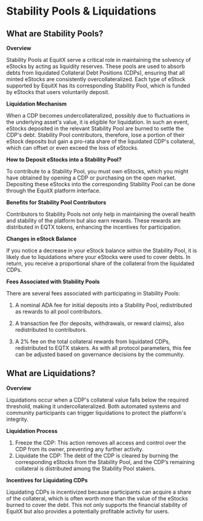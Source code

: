 # Stability Pools & Liquidations

## What are Stability Pools?

**Overview**

Stability Pools at EquitX serve a critical role in maintaining the solvency of eStocks by acting as liquidity reserves. These pools are used to absorb debts from liquidated Collateral Debt Positions (CDPs), ensuring that all minted eStocks are consistently overcollateralized. Each type of eStock supported by EquitX has its corresponding Stability Pool, which is funded by eStocks that users voluntarily deposit.

**Liquidation Mechanism**

When a CDP becomes undercollateralized, possibly due to fluctuations in the underlying asset's value, it is eligible for liquidation. In such an event, eStocks deposited in the relevant Stability Pool are burned to settle the CDP's debt. Stability Pool contributors, therefore, lose a portion of their eStock deposits but gain a pro-rata share of the liquidated CDP's collateral, which can offset or even exceed the loss of eStocks.

**How to Deposit eStocks into a Stability Pool?**

To contribute to a Stability Pool, you must own eStocks, which you might have obtained by opening a CDP or purchasing on the open market. Depositing these eStocks into the corresponding Stability Pool can be done through the EquitX platform interface.

**Benefits for Stability Pool Contributors**

Contributors to Stability Pools not only help in maintaining the overall health and stability of the platform but also earn rewards. These rewards are distributed in EQTX tokens, enhancing the incentives for participation.

**Changes in eStock Balance**

If you notice a decrease in your eStock balance within the Stability Pool, it is likely due to liquidations where your eStocks were used to cover debts. In return, you receive a proportional share of the collateral from the liquidated CDPs.

**Fees Associated with Stability Pools**

There are several fees associated with participating in Stability Pools:

1. A nominal ADA fee for initial deposits into a Stability Pool, redistributed as rewards to all pool contributors.

2. A transaction fee (for deposits, withdrawals, or reward claims), also redistributed to contributors.

3. A 2% fee on the total collateral rewards from liquidated CDPs, redistributed to EQTX stakers. As with all protocol parameters, this fee can be adjusted based on governance decisions by the community.


## What are Liquidations?

**Overview**

Liquidations occur when a CDP's collateral value falls below the required threshold, making it undercollateralized. Both automated systems and community participants can trigger liquidations to protect the platform's integrity.

**Liquidation Process**

1. Freeze the CDP: This action removes all access and control over the CDP from its owner, preventing any further activity.
2. Liquidate the CDP: The debt of the CDP is cleared by burning the corresponding eStocks from the Stability Pool, and the CDP’s remaining collateral is distributed among the Stability Pool stakers.


**Incentives for Liquidating CDPs**

Liquidating CDPs is incentivized because participants can acquire a share of the collateral, which is often worth more than the value of the eStocks burned to cover the debt. This not only supports the financial stability of EquitX but also provides a potentially profitable activity for users.






